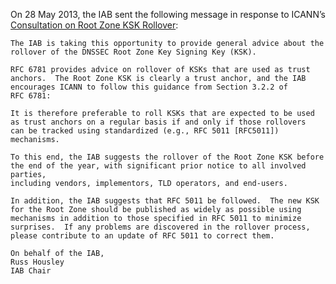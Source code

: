 
On 28 May 2013, the IAB sent the following message in response to ICANN’s [Consultation on Root Zone KSK Rollover](https://www.icann.org/en/news/public-comment/root-zone-consultation-08mar13-en.htm "Consultation on Root Zone KSK Rollover"):



```
The IAB is taking this opportunity to provide general advice about the
rollover of the DNSSEC Root Zone Key Signing Key (KSK). 

RFC 6781 provides advice on rollover of KSKs that are used as trust
anchors.  The Root Zone KSK is clearly a trust anchor, and the IAB
encourages ICANN to follow this guidance from Section 3.2.2 of
RFC 6781:

It is therefore preferable to roll KSKs that are expected to be used
as trust anchors on a regular basis if and only if those rollovers
can be tracked using standardized (e.g., RFC 5011 [RFC5011])
mechanisms.

To this end, the IAB suggests the rollover of the Root Zone KSK before
the end of the year, with significant prior notice to all involved parties,
including vendors, implementors, TLD operators, and end-users.

In addition, the IAB suggests that RFC 5011 be followed.  The new KSK
for the Root Zone should be published as widely as possible using
mechanisms in addition to those specified in RFC 5011 to minimize
surprises.  If any problems are discovered in the rollover process,
please contribute to an update of RFC 5011 to correct them.

On behalf of the IAB,
Russ Housley
IAB Chair
```

